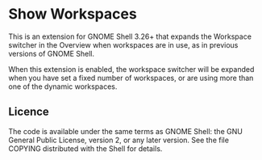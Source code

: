 # Show Workspaces

This is an extension for GNOME Shell 3.26+ that expands the Workspace switcher
in the Overview when workspaces are in use, as in previous versions of GNOME
Shell.

When this extension is enabled, the workspace switcher will be expanded when
you have set a fixed number of workspaces, or are using more than one of the
dynamic workspaces.

## Licence

The code is available under the same terms as GNOME Shell: the GNU General
Public License, version 2, or any later version.  See the file COPYING
distributed with the Shell for details.
